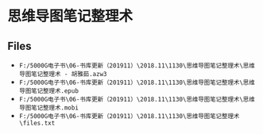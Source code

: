 # 思维导图笔记整理术

## Files

- `F:/5000G电子书\06-书库更新（201911）\2018.11\1130\思维导图笔记整理术\思维导图笔记整理术 - 胡雅茹.azw3`
- `F:/5000G电子书\06-书库更新（201911）\2018.11\1130\思维导图笔记整理术\思维导图笔记整理术.epub`
- `F:/5000G电子书\06-书库更新（201911）\2018.11\1130\思维导图笔记整理术\思维导图笔记整理术.mobi`
- `F:/5000G电子书\06-书库更新（201911）\2018.11\1130\思维导图笔记整理术\files.txt`
